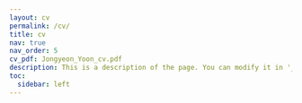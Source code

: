 ```yaml
---
layout: cv
permalink: /cv/
title: cv
nav: true
nav_order: 5
cv_pdf: Jongyeon_Yoon_cv.pdf
description: This is a description of the page. You can modify it in '_pages/cv.md'. You can also change or remove the top pdf download button.
toc:
  sidebar: left
---
```

